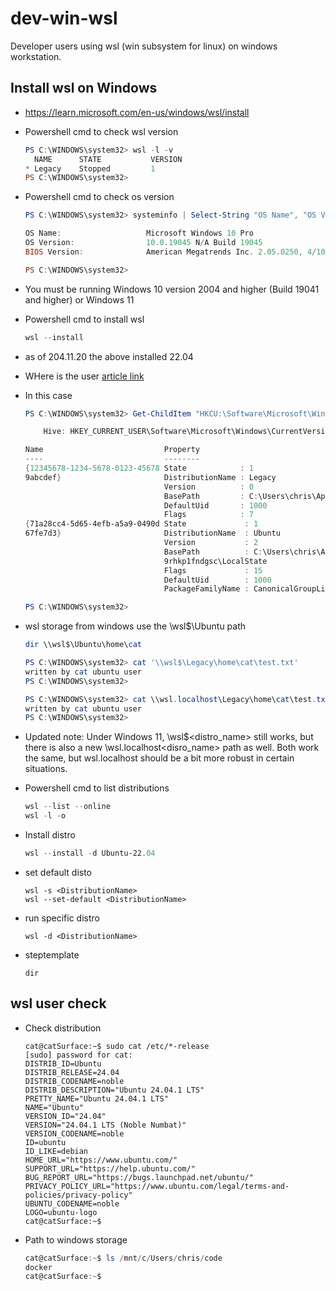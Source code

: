 # dev-win-wsl
Developer users using wsl (win subsystem for linux) on windows workstation.

## Install wsl on Windows
- https://learn.microsoft.com/en-us/windows/wsl/install
- Powershell cmd to check wsl version
  ```powershell
  PS C:\WINDOWS\system32> wsl -l -v
    NAME      STATE           VERSION
  * Legacy    Stopped         1
  PS C:\WINDOWS\system32>
  ```
- Powershell cmd to check os version
  ```powershell
  PS C:\WINDOWS\system32> systeminfo | Select-String "OS Name", "OS Version"
  
  OS Name:                   Microsoft Windows 10 Pro
  OS Version:                10.0.19045 N/A Build 19045
  BIOS Version:              American Megatrends Inc. 2.05.0250, 4/10/2015
  
  PS C:\WINDOWS\system32>
  ```
- You must be running Windows 10 version 2004 and higher (Build 19041 and higher) or Windows 11
- Powershell cmd to install wsl
  ```powershell
  wsl --install
  ```
- as of 204.11.20 the above installed 22.04
- WHere is the user [article link](https://askubuntu.com/questions/1380253/where-is-wsl-located-on-my-computer)
- In this case
  ```powershell
  PS C:\WINDOWS\system32> Get-ChildItem "HKCU:\Software\Microsoft\Windows\CurrentVersion\Lxss" -Recurse
  
      Hive: HKEY_CURRENT_USER\Software\Microsoft\Windows\CurrentVersion\Lxss
  
  Name                           Property
  ----                           --------
  {12345678-1234-5678-0123-45678 State            : 1
  9abcdef}                       DistributionName : Legacy
                                 Version          : 0
                                 BasePath         : C:\Users\chris\AppData\Local\lxss
                                 DefaultUid       : 1000
                                 Flags            : 7
  {71a28cc4-5d65-4efb-a5a9-0490d State             : 1
  67fe7d3}                       DistributionName  : Ubuntu
                                 Version           : 2
                                 BasePath          : C:\Users\chris\AppData\Local\Packages\CanonicalGroupLimited.Ubuntu_7
                                 9rhkp1fndgsc\LocalState
                                 Flags             : 15
                                 DefaultUid        : 1000
                                 PackageFamilyName : CanonicalGroupLimited.Ubuntu_79rhkp1fndgsc
  
  PS C:\WINDOWS\system32>
  ```
- wsl storage from windows use the \\wsl$\Ubuntu path
  ```powershell
  dir \\wsl$\Ubuntu\home\cat
  ```
  ```powershell
  PS C:\WINDOWS\system32> cat '\\wsl$\Legacy\home\cat\test.txt'
  written by cat ubuntu user
  PS C:\WINDOWS\system32>
  ```
  ```powershell
  PS C:\WINDOWS\system32> cat \\wsl.localhost\Legacy\home\cat\test.txt
  written by cat ubuntu user
  PS C:\WINDOWS\system32>
  ```

- Updated note: Under Windows 11, \\wsl$\<distro_name> still works, but there is also a new \\wsl.localhost\<disro_name> path as well. Both work the same, but wsl.localhost should be a bit more robust in certain situations.
- Powershell cmd to list distributions
  ```powershell
  wsl --list --online
  wsl -l -o
  ```
- Install distro
  ```powershell
  wsl --install -d Ubuntu-22.04
  ```
- set default disto
  ```powsershell
  wsl -s <DistributionName>
  wsl --set-default <DistributionName>
  ```
- run specific distro
  ```powsershell
  wsl -d <DistributionName>
  ```
- steptemplate
  ```powsershell
  dir
  ```

## wsl user check
- Check distribution
  ```powsershell
  cat@catSurface:~$ sudo cat /etc/*-release
  [sudo] password for cat:
  DISTRIB_ID=Ubuntu
  DISTRIB_RELEASE=24.04
  DISTRIB_CODENAME=noble
  DISTRIB_DESCRIPTION="Ubuntu 24.04.1 LTS"
  PRETTY_NAME="Ubuntu 24.04.1 LTS"
  NAME="Ubuntu"
  VERSION_ID="24.04"
  VERSION="24.04.1 LTS (Noble Numbat)"
  VERSION_CODENAME=noble
  ID=ubuntu
  ID_LIKE=debian
  HOME_URL="https://www.ubuntu.com/"
  SUPPORT_URL="https://help.ubuntu.com/"
  BUG_REPORT_URL="https://bugs.launchpad.net/ubuntu/"
  PRIVACY_POLICY_URL="https://www.ubuntu.com/legal/terms-and-policies/privacy-policy"
  UBUNTU_CODENAME=noble
  LOGO=ubuntu-logo
  cat@catSurface:~$
  ```
- Path to windows storage
  ```powershell
  cat@catSurface:~$ ls /mnt/c/Users/chris/code
  docker
  cat@catSurface:~$
  ```
